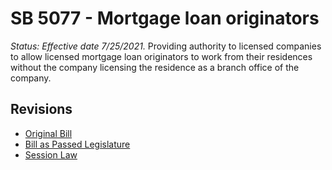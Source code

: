 # SB 5077 - Mortgage loan originators
*Status: Effective date 7/25/2021.*
Providing authority to licensed companies to allow licensed mortgage loan originators to work from their residences without the company licensing the residence as a branch office of the company.

## Revisions
* [Original Bill](1/)
* [Bill as Passed Legislature](1/)
* [Session Law](1/)